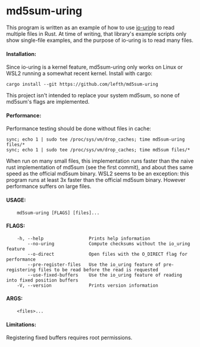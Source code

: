 # md5sum-uring

This program is written as an example of how to use [io-uring](https://docs.rs/io-uring/latest/io_uring)
to read multiple files in Rust. At time of writing, that library's example scripts only show
single-file examples, and the purpose of io-uring is to read many files.

#### Installation:
Since io-uring is a kernel feature, md5sum-uring only works on Linux or WSL2
running a somewhat recent kernel. Install with cargo:
```
cargo install --git https://github.com/lefth/md5sum-uring
```
This project isn't intended to replace your system md5sum, so none of md5sum's flags are implemented.

#### Performance:
Performance testing should be done without files in cache:
```
sync; echo 1 | sudo tee /proc/sys/vm/drop_caches; time md5sum-uring files/*
sync; echo 1 | sudo tee /proc/sys/vm/drop_caches; time md5sum files/*
```
When run on many small files, this implementation runs faster than the naive rust implementation of md5sum
(see the first commit), and about thes same speed as the official md5sum binary. WSL2 seems to be an
exception: this program runs at least 3x faster than the official md5sum binary. However performance
suffers on large files.

#### USAGE:
```
    md5sum-uring [FLAGS] [files]...
```

#### FLAGS:
```
    -h, --help                 Prints help information
        --no-uring             Compute checksums without the io_uring feature
        --o-direct             Open files with the O_DIRECT flag for performance
        --pre-register-files   Use the io_uring feature of pre-registering files to be read before the read is requested
        --use-fixed-buffers    Use the io_uring feature of reading into fixed position buffers
    -V, --version              Prints version information
```

#### ARGS:
```
    <files>...
```

#### Limitations:
Registering fixed buffers requires root permissions.


<!-- vim: textwidth=106 expandtab: -->
